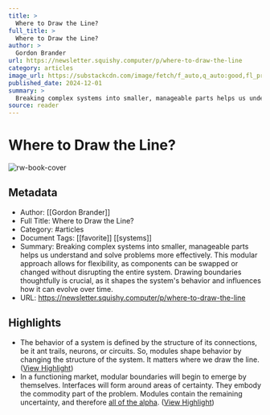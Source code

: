 ```yaml
---
title: >
  Where to Draw the Line?
full_title: >
  Where to Draw the Line?
author: >
  Gordon Brander
url: https://newsletter.squishy.computer/p/where-to-draw-the-line
category: articles
image_url: https://substackcdn.com/image/fetch/f_auto,q_auto:good,fl_progressive:steep/https%3A%2F%2Fsubstack-post-media.s3.amazonaws.com%2Fpublic%2Fimages%2Fb041a3ab-5fdf-4869-b94e-a5d182fdabe3_2816x1926.jpeg
published_date: 2024-12-01
summary: >
  Breaking complex systems into smaller, manageable parts helps us understand and solve problems more effectively. This modular approach allows for flexibility, as components can be swapped or changed without disrupting the entire system. Drawing boundaries thoughtfully is crucial, as it shapes the system's behavior and influences how it can evolve over time.
source: reader
---
```

# Where to Draw the Line?

![rw-book-cover](https://substackcdn.com/image/fetch/f_auto,q_auto:good,fl_progressive:steep/https%3A%2F%2Fsubstack-post-media.s3.amazonaws.com%2Fpublic%2Fimages%2Fb041a3ab-5fdf-4869-b94e-a5d182fdabe3_2816x1926.jpeg)

## Metadata
- Author: [[Gordon Brander]]
- Full Title: Where to Draw the Line?
- Category: #articles
- Document Tags: [[favorite]] [[systems]] 
- Summary: Breaking complex systems into smaller, manageable parts helps us understand and solve problems more effectively. This modular approach allows for flexibility, as components can be swapped or changed without disrupting the entire system. Drawing boundaries thoughtfully is crucial, as it shapes the system's behavior and influences how it can evolve over time.
- URL: https://newsletter.squishy.computer/p/where-to-draw-the-line

## Highlights
- The behavior of a system is defined by the structure of its connections, be it ant trails, neurons, or circuits. So, modules shape behavior by changing the structure of the system.
  It matters where we draw the line. ([View Highlight](https://read.readwise.io/read/01jfqkpghjqtbaqv57qwtethez))
- In a functioning market, modular boundaries will begin to emerge by themselves. Interfaces will form around areas of certainty. They embody the commodity part of the problem. Modules contain the remaining uncertainty, and therefore [all of the alpha](https://reactionwheel.net/2019/11/startups-and-uncertainty.html). ([View Highlight](https://read.readwise.io/read/01jfqsn856wrq1bv6r2b99w4bs))


